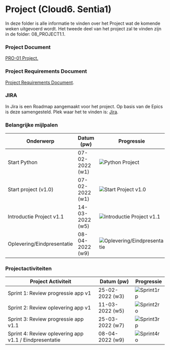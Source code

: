 # Project (Cloud6. Sentia1)
In deze folder is alle informatie te vinden over het Project wat de komende weken uitgevoerd wordt. Het tweede deel van het project zal te vinden zijn in de folder: 08_PROJECT1.1.

### Project Document
[PRO-01 Project.](https://docs.google.com/document/d/1yiJkqn4bXbaM5r-KYqE907bFJSXZoPKeWgFpOIHl19E/edit) 

### Project Requirements Document
[Project Requirements Document](../Project/Product_Requirements_Document.md).

### JIRA
In Jira is een Roadmap aangemaakt voor het project. Op basis van de Epics is deze samengesteld.
Plek waar het te vinden is: [Jira](https://techgroundscloud6q.atlassian.net/jira/software/projects/PCS/boards/5).

### Belangrijke mijlpalen
| **Onderwerp**              | **Datum (pw)**  | **Progressie**                                                                                     | 
| -------------------------- | --------------- | -------------------------------------------------------------------------------------------------- | 
| Start Python               | 07-02-2022 (w1) | ![Python Project](https://us-central1-progress-markdown.cloudfunctions.net/progress/100)           |
| Start project (v1.0)       | 07-02-2022 (w1) | ![Start Project v1.0](https://us-central1-progress-markdown.cloudfunctions.net/progress/100)       | 
| Introductie Project v1.1   | 14-03-2022 (w5) | ![Introductie Project v1.1](https://us-central1-progress-markdown.cloudfunctions.net/progress/0)   | 
| Oplevering/Eindpresentatie | 08-04-2022 (w9) | ![Oplevering/Eindpresentatie](https://us-central1-progress-markdown.cloudfunctions.net/progress/0) | 

### Projectactiviteiten
| **Project Activiteit**                                 | **Datum (pw)**  | **Progressie**                                                                     |
| ------------------------------------------------------ | --------------- | ---------------------------------------------------------------------------------- |
| Sprint 1: Review progressie app v1                     | 25-02-2022 (w3) | ![Sprint1rp](https://us-central1-progress-markdown.cloudfunctions.net/progress/96) |
| Sprint 2: Review oplevering app v1                     | 11-03-2022 (w5) | ![Sprint2ro](https://us-central1-progress-markdown.cloudfunctions.net/progress/0)  |
| Sprint 3: Review progressie app v1.1                   | 25-03-2022 (w7) | ![Sprint3rp](https://us-central1-progress-markdown.cloudfunctions.net/progress/0)  |
| Sprint 4: Review oplevering app v1.1 / Eindpresentatie | 08-04-2022 (w9) | ![Sprint4ro](https://us-central1-progress-markdown.cloudfunctions.net/progress/0)  |
